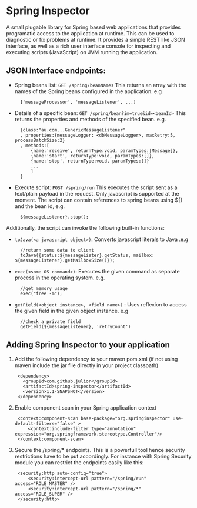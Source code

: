 Spring Inspector
================

A small plugable library for Spring based web applications that provides programatic access to the application at runtime. This can be used to diagnostic or fix problems at runtime. It provides a simple REST like JSON interface, as well as a rich user interface console for inspecting and executing scripts (JavaScript) on JVM running the application.


JSON Interface endpoints:
--------------------------

* Spring beans list: `GET /spring/beanNames`
This returns an array with the names of the Spring beans configured in the application. e.g

		['messageProcessor', 'messageListener', ...]

* Details of a specific bean: `GET /spring/bean?im=true&id=<beanId>`
This returns the properties and methods of the specified bean. e.g.

		{class:"au.com...GenericMessageListener"
		, properties:{messageLogger: <dbMessageLogger>, maxRetry:5, processBatchSize:2}
		, methods:[
			{name:'receive', returnType:void, paramTypes:[Message]},
			{name:'start', returnType:void, paramTypes:[]},
			{name:'stop', returnType:void, paramTypes:[]}
			...
			]
		}

* Execute script: `POST /spring/run`
This executes the script sent as a text/plain payload in the request. Only javascript is supported at the moment. The script can contain references to spring beans using ${} and the bean id, e.g.

		${messageListener}.stop();


Additionally, the script can invoke the following built-in functions:	 

* `toJava(<a javascript object>)`: Converts javascript literals to Java .e.g

		//return some data to client
		toJava({status:${messageLister}.getStatus, mailbox: ${messageListener}.getMailboxSize()});

* `exec(<some OS command>)`: Executes the given command as separate process in the operating system. e.g.

		//get memory usage
		exec("free -m");

* `getField(<object instance>, <field name>)` : Uses reflexion to access the given field in the given object instance. e.g

		//check a private field
		getField(${messageListener}, 'retryCount')


Adding Spring Inspector to your application
--------------------------
1. Add the following dependency to your maven pom.xml (if not using maven include the jar file directly in your project classpath)

		<dependency>
		  <groupId>com.github.julior</groupId>
		  <artifactId>spring-inspector</artifactId>
		  <version>1.1-SNAPSHOT</version>
		</dependency>	

2. Enable component scan in your Spring application context

		<context:component-scan base-package="org.springinspector" use-default-filters="false" >
			<context:include-filter type="annotation" expression="org.springframework.stereotype.Controller"/>
		</context:component-scan>

3. Secure the /spring/* endpoints. This is a powerfull tool hence security restrictions have to be put accordingly. For instance with Spring Security module you can restrict the endpoints easily like this:

		<security:http auto-config="true">
		    <security:intercept-url pattern="/spring/run" access="ROLE_MASTER" />
		    <security:intercept-url pattern="/spring/*" access="ROLE_SUPER" />
		</security:http>





